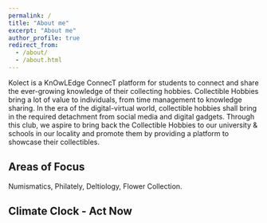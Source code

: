 ```yaml
---
permalink: /
title: "About me"
excerpt: "About me"
author_profile: true
redirect_from: 
  - /about/
  - /about.html
---
```


Kolect is a KnOwLEdge ConnecT platform for students to connect and share the ever-growing knowledge of their collecting hobbies. Collectible Hobbies bring a lot of value to individuals, from time management to knowledge sharing. In the era of the digital-virtual world, collectible hobbies shall bring in the required detachment from social media and digital gadgets. Through this club, we aspire to bring back the Collectible Hobbies to our university & schools in our locality and promote them by providing a platform to showcase their collectibles.

Areas of Focus
------
Numismatics, Philately, Deltiology, Flower Collection.

Climate Clock - Act Now
------
<script src="https://climateclock.world/widget-v2.js" async></script>
<climate-clock />
